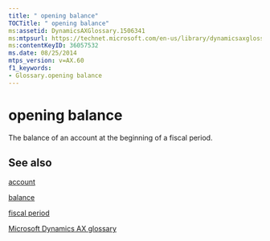 ```yaml
---
title: " opening balance"
TOCTitle: " opening balance"
ms:assetid: DynamicsAXGlossary.1506341
ms:mtpsurl: https://technet.microsoft.com/en-us/library/dynamicsaxglossary.1506341(v=AX.60)
ms:contentKeyID: 36057532
ms.date: 08/25/2014
mtps_version: v=AX.60
f1_keywords:
- Glossary.opening balance
---
```


# opening balance

The balance of an account at the beginning of a fiscal period.

## See also

[account](account.md)

[balance](balance.md)

[fiscal period](fiscal-period.md)

[Microsoft Dynamics AX glossary](glossary/microsoft-dynamics-ax-glossary.md)

  


